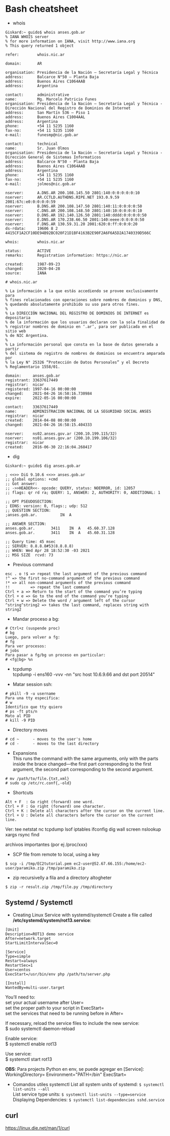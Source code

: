 # Bash cheatsheet


- whois
```
Giskard:~ guido$ whois anses.gob.ar
% IANA WHOIS server
% for more information on IANA, visit http://www.iana.org
% This query returned 1 object

refer:        whois.nic.ar

domain:       AR

organisation: Presidencia de la Nación – Secretaría Legal y Técnica
address:      Balcarce N°50 – Planta Baja
address:      Buenos Aires C1064AAB
address:      Argentina

contact:      administrative
name:         Mg. Marcelo Patricio Funes
organisation: Presidencia de la Nación – Secretaría Legal y Técnica - Dirección Nacional del Registro de Dominios de Internet
address:      San Martín 536 – Piso 1
address:      Buenos Aires C1004AAL
address:      Argentina
phone:        +54 11 5235 1160
fax-no:       +54 11 5235 1160
e-mail:       funesmp@nic.gob.ar

contact:      technical
name:         Sr. Juan Olmos
organisation: Presidencia de la Nación – Secretaría Legal y Técnica - Dirección General de Sistemas Informaticos
address:      Balcarce N°50 - Planta Baja
address:      Buenos Aires C1064AAB
address:      Argentina
phone:        +54 11 5235 1160
fax-no:       +54 11 5235 1160
e-mail:       jolmos@nic.gob.ar

nserver:      A.DNS.AR 200.108.145.50 2801:140:0:0:0:0:0:10
nserver:      AR.CCTLD.AUTHDNS.RIPE.NET 193.0.9.59 2001:67c:e0:0:0:0:0:59
nserver:      B.DNS.AR 200.108.147.50 2801:140:11:0:0:0:0:50
nserver:      C.DNS.AR 200.108.148.50 2801:140:10:0:0:0:0:10
nserver:      D.DNS.AR 192.140.126.50 2801:140:dddd:0:0:0:0:50
nserver:      E.DNS.AR 170.238.66.50 2801:140:eeee:0:0:0:0:50
nserver:      F.DNS.AR 130.59.31.20 2001:620:0:ff:0:0:0:20
ds-rdata:     19606 8 2 4415CF1A2CF10DE94B92BC020F21D1BF4163B2E90F2A6F6A5D2A1740339D566C

whois:        whois.nic.ar

status:       ACTIVE
remarks:      Registration information: https://nic.ar

created:      1987-09-23
changed:      2020-04-28
source:       IANA

# whois.nic.ar

% La información a la que estás accediendo se provee exclusivamente para
% fines relacionados con operaciones sobre nombres de dominios y DNS,
% quedando absolutamente prohibido su uso para otros fines.
%
% La DIRECCIÓN NACIONAL DEL REGISTRO DE DOMINIOS DE INTERNET es depositaria
% de la información que los usuarios declaran con la sola finalidad de
% registrar nombres de dominio en ‘.ar’, para ser publicada en el sitio web
% de NIC Argentina.
%
% La información personal que consta en la base de datos generada a partir
% del sistema de registro de nombres de dominios se encuentra amparada por
% la Ley N° 25326 “Protección de Datos Personales” y el Decreto
% Reglamentario 1558/01.

domain:		anses.gob.ar
registrant:	33637617449
registrar:	nicar
registered:	1997-04-16 00:00:00
changed:	2021-04-26 16:58:16.730984
expire:		2022-05-16 00:00:00

contact:	33637617449
name:		ADMINISTRACION NACIONAL DE LA SEGURIDAD SOCIAL ANSES
registrar:	nicar
created:	2014-04-08 00:00:00
changed:	2021-04-26 16:58:15.404333

nserver:	ns02.anses.gov.ar (200.10.199.115/32)
nserver:	ns01.anses.gov.ar (200.10.199.106/32)
registrar:	nicar
created:	2016-06-30 22:16:04.268417
```

- dig
```
Giskard:~ guido$ dig anses.gob.ar

; <<>> DiG 9.10.6 <<>> anses.gob.ar
;; global options: +cmd
;; Got answer:
;; ->>HEADER<<- opcode: QUERY, status: NOERROR, id: 12057
;; flags: qr rd ra; QUERY: 1, ANSWER: 2, AUTHORITY: 0, ADDITIONAL: 1

;; OPT PSEUDOSECTION:
; EDNS: version: 0, flags:; udp: 512
;; QUESTION SECTION:
;anses.gob.ar.			IN	A

;; ANSWER SECTION:
anses.gob.ar.		3411	IN	A	45.60.37.128
anses.gob.ar.		3411	IN	A	45.60.31.128

;; Query time: 45 msec
;; SERVER: 8.8.8.8#53(8.8.8.8)
;; WHEN: Wed Apr 28 18:52:30 -03 2021
;; MSG SIZE  rcvd: 73
```


- Previous command
```
esc . o !$ => repeat the last argument of the previous command
!^ => the first no-command argument of the previous command
!* => all non-command arguments of the previous command
!!         => repeat the last command
Ctrl + a => Return to the start of the command you’re typing
Ctrl + e => Go to the end of the command you’re typing
Ctrl + w => Delete the word / argument left of the cursor
^string^string2 => takes the last command, replaces string with string2
```

- Mandar proceso a bg:
```
# Ctrl+z (suspende proc)
# bg
Luego, para volver a fg:
# fg
Para ver procesos:
# jobs
Para pasar a fg/bg un proceso en particular:
# <fg|bg> %n
```

- tcpdump  
tcpdump -i ens160 -vvv -nn "src host 10.6.9.66 and dst port 20514"

- Matar session ssh:
```
# pkill -9 -u username
Para una tty especifica:
# w
Identifico que tty quiero
# ps -ft pts/n
Mato al PID
# kill -9 PID
```

- Directory moves
```
# cd ~      - moves to the user's home
# cd -      - moves to the last directory
```

- Expansions  
This runs the command with the same arguments, only with the parts inside the brace changed—the first part corresponding to the first argument, the second part corresponding to the second argument.
```
# mv /path/to/file.{txt,xml}
# sudo cp /etc/rc.conf{,-old}
```

- Shortcuts  
```
Alt + F  : Go right (forward) one word.
Ctrl + F : Go right (forward) one character.
Ctrl + K : Delete all characters after the cursor on the current line.
Ctrl + U : Delete all characters before the cursor on the current line.
```


Ver:
tee
netstat 
nc
tcpdump
lsof
iptables
ifconfig
dig
wall
screen
nslookup
xargs
rsync
find

archivos importantes (por ej /proc/xxx)

- SCP file from remote to local, using a key  
```
$ scp -i /tmp/EC2tutorial.pem ec2-user@52.67.66.155:/home/ec2-user/paramiko.zip /tmp/paramiko.zip
```

- zip recursivelly a fila and a directory altogheter
```
$ zip -r result.zip /tmp/file.py /tmp/directory
```

## Systemd / Systemctl
- Creating Linux Service with systemd/systemctl
Create a file called **/etc/systemd/system/rot13.service**:
```
[Unit]
Description=ROT13 demo service
After=network.target
StartLimitIntervalSec=0  
  
[Service]
Type=simple
Restart=always
RestartSec=1
User=centos
ExecStart=/usr/bin/env php /path/to/server.php  
  
[Install]
WantedBy=multi-user.target
```

You’ll need to:  
set your actual username after User=  
set the proper path to your script in ExecStart=  
set the services that need to be running before in After=  

If necessary, reload the service files to include the new service:  
$ sudo systemctl daemon-reload

Enable service:  
$ systemctl enable rot13  

Use service:  
$ systemctl start rot13

**OBS**: Para projects Python en env, se puede agregar en [Service]:
WorkingDirectory=<path to your project directory>
Environment="PATH=<path to virtual environment>/bin"
ExecStart=<path to python script>

- Comandos utiles systemctl
List all system units of systemd: ```$ systemctl list-units --all```  
List service type units: ```$ systemctl list-units --type=service```  
Displaying Dependencies: ```$ systemctl list-dependencies sshd.service```  


## curl
https://linux.die.net/man/1/curl


